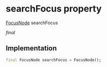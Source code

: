 


# searchFocus property







[FocusNode](https://api.flutter.dev/flutter/widgets/FocusNode-class.html) searchFocus
  
_<span class="feature">final</span>_






## Implementation

```dart
final FocusNode searchFocus = FocusNode();
```







